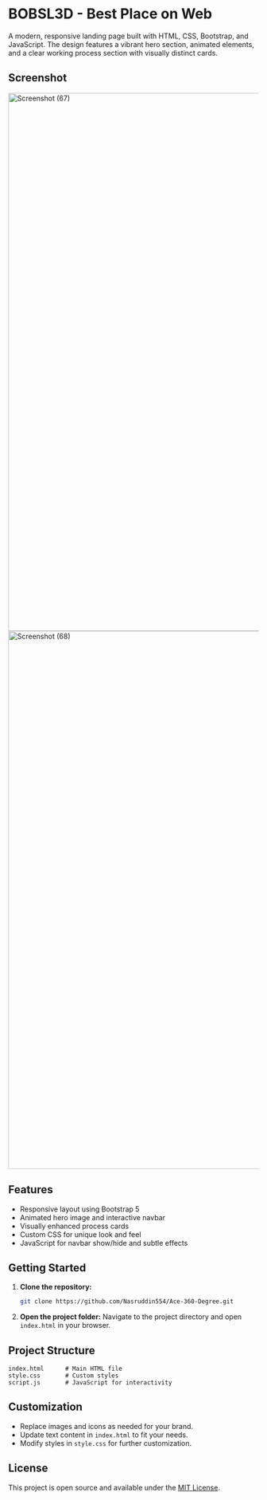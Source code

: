 # BOBSL3D - Best Place on Web

A modern, responsive landing page built with HTML, CSS, Bootstrap, and JavaScript. The design features a vibrant hero section, animated elements, and a clear working process section with visually distinct cards.

## Screenshot

<img width="1920" height="1080" alt="Screenshot (67)" src="https://github.com/user-attachments/assets/14c6c20c-1e45-48fe-b0ba-552a948c63a2" />
<img width="1920" height="1080" alt="Screenshot (68)" src="https://github.com/user-attachments/assets/28ec7be7-9720-4bf7-a5e8-5cba91636eec" />


## Features
- Responsive layout using Bootstrap 5
- Animated hero image and interactive navbar
- Visually enhanced process cards
- Custom CSS for unique look and feel
- JavaScript for navbar show/hide and subtle effects

## Getting Started

1. **Clone the repository:**
   ```sh
   git clone https://github.com/Nasruddin554/Ace-360-Degree.git
   ```
2. **Open the project folder:**
   Navigate to the project directory and open `index.html` in your browser.

## Project Structure
```
index.html      # Main HTML file
style.css       # Custom styles
script.js       # JavaScript for interactivity
```

## Customization
- Replace images and icons as needed for your brand.
- Update text content in `index.html` to fit your needs.
- Modify styles in `style.css` for further customization.

## License
This project is open source and available under the [MIT License](LICENSE).
